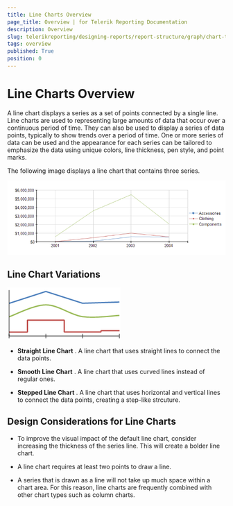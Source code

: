 ```yaml
---
title: Line Charts Overview
page_title: Overview | for Telerik Reporting Documentation
description: Overview
slug: telerikreporting/designing-reports/report-structure/graph/chart-types/line-charts/overview
tags: overview
published: True
position: 0
---
```


# Line Charts Overview



A line chart displays a series as a set of points connected by a single line. Line charts are used to representing        large amounts of data that occur over a continuous period of time. They can also be used to display a series of data points,        typically to show trends over a period of time. One or more series of data can be used and the appearance for each series        can be tailored to emphasize the data using unique colors, line thickness, pen style, and point marks.       

The following image displays a line chart that contains three series.         

  ![Line Chart\Line Chart](images/Graph/LineChart.png)

## Line Chart Variations  

  ![Line Types](images/Graph/LineTypes.png)

* __Straight Line Chart__ .               A line chart that uses straight lines to connect the data points.             

* __Smooth Line Chart__ .               A line chart that uses curved lines instead of regular ones.             

* __Stepped Line Chart__ .               A line chart that uses horizontal and vertical lines to connect the data points, creating a step-like strcuture.             

## Design Considerations for Line Charts

* To improve the visual impact of the default line chart, consider increasing the thickness    				of the series line. This will create a bolder line chart.

* A line chart requires at least two points to draw a line.

* A series that is drawn as a line will not take up much space within a chart area.    				For this reason, line charts are frequently combined with other chart types such as column charts.
